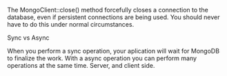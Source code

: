 The MongoClient::close() method forcefully closes a connection to the database, even if persistent connections are being used. You should never have to do this under normal circumstances.

Sync vs Async

When you perform a sync operation, your aplication will wait for MongoDB to finalize the work. With a async operation you can perform many operations at the same time. Server, and client side.